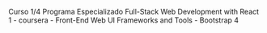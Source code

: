 Curso 1/4 Programa Especializado Full-Stack Web Development with React
1 - coursera - Front-End Web UI Frameworks and Tools - Bootstrap 4
